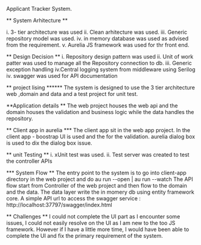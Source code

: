 Applicant Tracker System.

** System Arhitecture **

i. 3- tier architecture was used 
ii. Clean arhitecture was used.
iii. Generic repository model was used.
iv. in memory database was used as advised from the requirement.
v. Aurelia JS framework was used for thr front end.

** Design Decision **
i. Repository design pattern was used 
ii. Unit of work patter was used to manage all the Repository connection to db.
iii. Generic exception handling
iv.Central logging system from middleware using Serilog
iv. swagger was used for API documentation


** project lising ******
The system is designed to use the 3 tier architecture web ,domain and data and a test project for unit test.

**Application details **
The web project houses the web api and the domain houses the validation and business logic while the data handles the repository.

** Client app in aurelia ***
The client app sit in the web app project.
In the client app - boostrap UI is used and the for the validation.
aurelia dialog box is used to dix the dialog box issue.

** unit Testing **
i. xUnit test was used.
ii. Test server was created to test the controller APIs 

*** System Flow  **
The entry point to the system is to go into client-app directory in the web project and do au run --open  | au run --watch
The API flow start from Controller of the web project and then flow to the domain and the data.
The data layer write the in momery db using entity framework core.
A simple API url to access the swagger service  : http://localhost:37797/swagger/index.html

** Challenges **
I could not complete the UI part as I encounter some issues, I could not easily resolve on the UI as I am new to the too JS framework.
However if I have a little more time, I would have been able to complete the UI and fix the primary requirement of the system.

